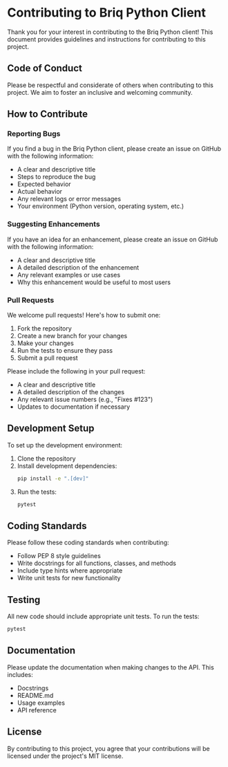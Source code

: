 # Contributing to Briq Python Client

Thank you for your interest in contributing to the Briq Python client! This document provides guidelines and instructions for contributing to this project.

## Code of Conduct

Please be respectful and considerate of others when contributing to this project. We aim to foster an inclusive and welcoming community.

## How to Contribute

### Reporting Bugs

If you find a bug in the Briq Python client, please create an issue on GitHub with the following information:

- A clear and descriptive title
- Steps to reproduce the bug
- Expected behavior
- Actual behavior
- Any relevant logs or error messages
- Your environment (Python version, operating system, etc.)

### Suggesting Enhancements

If you have an idea for an enhancement, please create an issue on GitHub with the following information:

- A clear and descriptive title
- A detailed description of the enhancement
- Any relevant examples or use cases
- Why this enhancement would be useful to most users

### Pull Requests

We welcome pull requests! Here's how to submit one:

1. Fork the repository
2. Create a new branch for your changes
3. Make your changes
4. Run the tests to ensure they pass
5. Submit a pull request

Please include the following in your pull request:

- A clear and descriptive title
- A detailed description of the changes
- Any relevant issue numbers (e.g., "Fixes #123")
- Updates to documentation if necessary

## Development Setup

To set up the development environment:

1. Clone the repository
2. Install development dependencies:
   ```bash
   pip install -e ".[dev]"
   ```
3. Run the tests:
   ```bash
   pytest
   ```

## Coding Standards

Please follow these coding standards when contributing:

- Follow PEP 8 style guidelines
- Write docstrings for all functions, classes, and methods
- Include type hints where appropriate
- Write unit tests for new functionality

## Testing

All new code should include appropriate unit tests. To run the tests:

```bash
pytest
```

## Documentation

Please update the documentation when making changes to the API. This includes:

- Docstrings
- README.md
- Usage examples
- API reference

## License

By contributing to this project, you agree that your contributions will be licensed under the project's MIT license.

